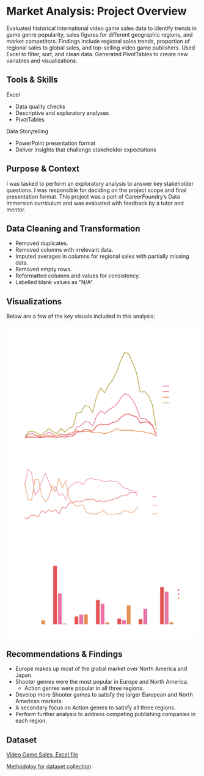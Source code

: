 # Market Analysis: Project Overview
Evaluated historical international video game sales data to identify trends in game genre popularity, sales figures for different geographic regions, and market competitors. Findings include regional sales trends, proportion of regional sales to global sales, and top-selling video game publishers. Used Excel to filter, sort, and clean data. Generated PivotTables to create new variables and visualizations.

## Tools & Skills
Excel
* Data quality checks
* Descriptive and exploratory analyses
* PivotTables
  
Data Storytelling
* PowerPoint presentation format
* Deliver insights that challenge stakeholder expectations

## Purpose & Context
I was tasked to perform an exploratory analysis to answer key stakeholder questions. I was responsible for deciding on the project scope and final presentation format. This project was a part of 
CareerFoundry’s Data Immersion curriculum and was evaluated with feedback by a tutor and mentor.

## Data Cleaning and Transformation
* Removed duplicates.
* Removed columns with irrelevant data.
* Imputed averages in columns for regional sales with partially missing data.
* Removed empty rows.
* Reformatted columns and values for consistency.
* Labelled blank values as "N/A".

## Visualizations
Below are a few of the key visuals included in this analysis:
<p align="center">
<img src="https://github.com/ke177409/Market-Analysis/blob/main/images/Total_Sales.png">

<img src="https://github.com/ke177409/Market-Analysis/blob/main/images/Proportion_Sales.png">

<img src="https://github.com/ke177409/Market-Analysis/blob/main/images/Top_Publishers.png"/>
</p>

## Recommendations & Findings
* Europe makes up most of the global market over North America and Japan.
* Shooter genres were the most popular in Europe and North America.
  * Action genres were popular in all three regions.
* Develop more Shooter games to satisfy the larger European and North American markets.
* A secondary focus on Action genres to satisfy all three regions.
* Perform further analysis to address competing publishing companies in each region.

## Dataset
[Video Game Sales, Excel file](https://github.com/ke177409/Market-Analysis/blob/main/Video%20game%20sales%20data%20set.xlsx)

[Methodoloy for dataset collection](https://www.vgchartz.com/methodology.php)
